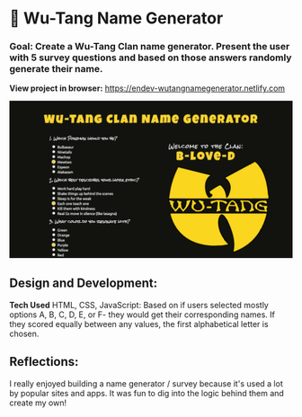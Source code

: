 # 🎤  Wu-Tang Name Generator

### Goal: Create a Wu-Tang Clan name generator. Present the user with 5 survey questions and based on those answers randomly generate their name.


**View project in browser:** https://endev-wutangnamegenerator.netlify.com

![alt tag](screenshot.png)

## Design and Development:
**Tech Used** HTML, CSS, JavaScript:
Based on if users selected mostly options A, B, C, D, E, or F- they would get their corresponding names. If they scored equally between any values, the first alphabetical letter is chosen.

## Reflections:
I really enjoyed building a name generator / survey because it's used a lot by popular sites and apps. It was fun to dig into the logic behind them and create my own!
